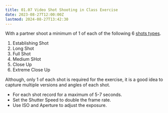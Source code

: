 ```yaml
---
title: 01.07 Video Shot Shooting in Class Exercise
date: 2023-08-27T12:00:00Z
lastmod: 2024-08-27T13:42:30
---
```


With a partner shoot a minimum of 1 of each of the following 6 [shots types](../../../../video/shot-types.md).

1. Establishing Shot
2. Long Shot
3. Full Shot
4. Medium SHot
5. Close Up
6. Extreme Close Up

Although, only 1 of each shot is required for the exercise, it is a good idea to capture multiple versions and angles of each shot.

- For each shot record for a maximum of 5-7 seconds.
- Set the Shutter Speed to double the frame rate.
- Use ISO and Aperture to adjust the exposure.
